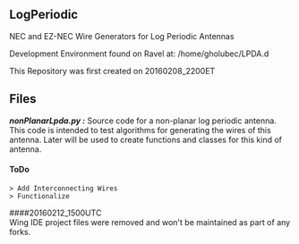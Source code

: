 ## LogPeriodic
NEC and EZ-NEC Wire Generators for Log Periodic Antennas

Development Environment found on Ravel at:
/home/gholubec/LPDA.d

This Repository was first created on 20160208_2200ET

## Files
***nonPlanarLpda.py :***
Source code for a non-planar log periodic antenna. This code is intended to test algorithms for generating the wires of this antenna. Later will be used to create functions and classes for this kind of antenna.
#### ToDo  
    > Add Interconnecting Wires  
    > Functionalize  
    
####20160212_1500UTC  
Wing IDE project files were removed and won't be maintained as part of any forks.  
